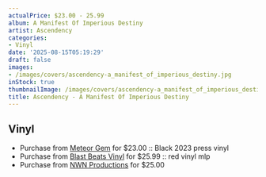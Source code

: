 ```yaml
---
actualPrice: $23.00 - 25.99
album: A Manifest Of Imperious Destiny
artist: Ascendency
categories:
- Vinyl
date: '2025-08-15T05:19:29'
draft: false
images:
- /images/covers/ascendency-a_manifest_of_imperious_destiny.jpg
inStock: true
thumbnailImage: /images/covers/ascendency-a_manifest_of_imperious_destiny-thumb.jpg
title: Ascendency - A Manifest Of Imperious Destiny
---
```


## Vinyl
* Purchase from [Meteor Gem](https://meteor-gem.com/products/ascendency-a-manifest-of-imperious-destiny-lp) for $23.00 :: Black 2023 press vinyl
* Purchase from [Blast Beats Vinyl](https://blastbeatsvinyl.com/products/ascendency-a-manifest-of-imperious-destiny-red-vinyl-mlp) for $25.99 :: red vinyl mlp
* Purchase from [NWN Productions](http://shop.nwnprod.com/index.php?route=product/product&path=75&product_id=44861&sort=pd.name&order=ASC) for $25.00
